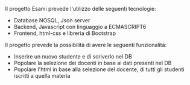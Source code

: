Il progetto Esami prevede l'utilizzo delle seguenti tecnologie:

- Database NOSQL, Json server
- Backend, Javascript con linguaggio a ECMASCRIPT6
- Frontend, html-css e libreria di Bootstrap 

Il progetto prevede la possibilità di avere le seguenti funzionalità:

- Inserire un nuovo studente e di scriverlo nel DB
- Popolare la selezione dei docenti in base ai dati presenti nel DB
- Popolare l'html in base alla selezione del docente, di tutti gli studenti iscritti a quella materia
